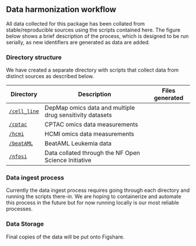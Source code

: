 ## Data harmonization workflow

All data collected for this package has been collated from stable/reproducible sources using the scripts contained here. The figure below shows a brief description of the process, which is designed to be run serially, as new identifiers are generated as data are added.

### Directory structure

We have created a separate directory with scripts that collect data from distinct sources as described below.

| Directory | Description | Files generated |
| ---- | ---- | --- |
| [`/cell_line`](./cell_line) | DepMap omics data and multiple drug sensitivity datasets| |
| [`/cptac`](./cptac) | CPTAC omics data measurements| |
| [`/hcmi`](./hcmi)  | HCMI omics data measurements ||
| [`/beatAML`](./beatAML) | BeatAML Leukemia data | | 
| [`/nfosi`](./nfosi) | Data collated through the NF Open Science Initiative ||

### Data ingest process

Currently the data ingest process requires going through each directory and running the scripts there-in. We are hoping to containerize and automate this process in the future but for now running locally is our most reliable processes.



### Data Storage

Final copies of the data will be put onto Figshare. 
